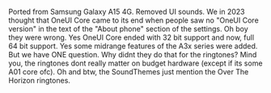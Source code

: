 Ported from Samsung Galaxy A15 4G.
Removed UI sounds. We in 2023 thought that OneUI Core came to its end when people saw no "OneUI Core version" in the text of the "About phone" section of the settings. Oh boy they were wrong. Yes OneUI Core ended with 32 bit support and now, full 64 bit support. Yes some midrange features of the A3x series were added. But we have ONE question. Why didnt they do that for the ringtones? Mind you, the ringtones dont really matter on budget hardware (except if its some A01 core ofc). Oh and btw, the SoundThemes just mention the Over The Horizon ringtones.
